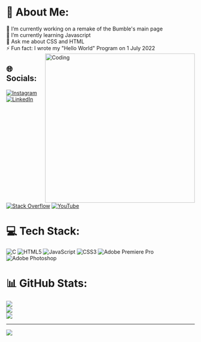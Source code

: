 # 💫 About Me:
🔭 I’m currently working on a remake of the Bumble's main page<br>🌱 I’m currently learning Javascript<br>💬 Ask me about CSS and HTML<br>⚡ Fun fact: I wrote my "Hello World" Program on 1 July 2022
<img align ="right" alt = "Coding" width ="400" src = "https://cdn.dribbble.com/users/2069402/screenshots/5574718/gif-4mb.gif">


## 🌐 Socials:
[![Instagram](https://img.shields.io/badge/Instagram-%23E4405F.svg?logo=Instagram&logoColor=white)](https://instagram.com/bye_bhav) [![LinkedIn](https://img.shields.io/badge/LinkedIn-%230077B5.svg?logo=linkedin&logoColor=white)](https://linkedin.com/in/vaibhav-thorat) [![Stack Overflow](https://img.shields.io/badge/-Stackoverflow-FE7A16?logo=stack-overflow&logoColor=white)](https://stackoverflow.com/users/19646589) [![YouTube](https://img.shields.io/badge/YouTube-%23FF0000.svg?logo=YouTube&logoColor=white)](https://youtube.com/c/nooblelife) 

# 💻 Tech Stack:
![C](https://img.shields.io/badge/c-%2300599C.svg?style=for-the-badge&logo=c&logoColor=white) ![HTML5](https://img.shields.io/badge/html5-%23E34F26.svg?style=for-the-badge&logo=html5&logoColor=white) ![JavaScript](https://img.shields.io/badge/javascript-%23323330.svg?style=for-the-badge&logo=javascript&logoColor=%23F7DF1E) ![CSS3](https://img.shields.io/badge/css3-%231572B6.svg?style=for-the-badge&logo=css3&logoColor=white) ![Adobe Premiere Pro](https://img.shields.io/badge/Adobe%20Premiere%20Pro-9999FF.svg?style=for-the-badge&logo=Adobe%20Premiere%20Pro&logoColor=white) ![Adobe Photoshop](https://img.shields.io/badge/adobephotoshop-%2331A8FF.svg?style=for-the-badge&logo=adobephotoshop&logoColor=white)
# 📊 GitHub Stats:
![](https://github-readme-stats.vercel.app/api?username=vaithorat&theme=dark&hide_border=false&include_all_commits=false&count_private=false)<br/>
![](https://github-readme-streak-stats.herokuapp.com/?user=vaithorat&theme=dark&hide_border=false)<br/>
![](https://github-readme-stats.vercel.app/api/top-langs/?username=vaithorat&theme=dark&hide_border=false&include_all_commits=false&count_private=false&layout=compact)

---
[![](https://visitcount.itsvg.in/api?id=vaithorat&icon=0&color=2)](https://visitcount.itsvg.in)
